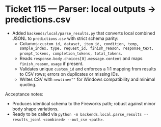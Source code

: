 # Ticket 115 — Parser: local outputs → predictions.csv

- Added `backends/local/parse_results.py` that converts local combined JSONL to `predictions.csv` with strict schema parity:
  - Columns: `custom_id, dataset, item_id, condition, temp, sample_index, type, request_id, finish_reason, response_text, prompt_tokens, completion_tokens, total_tokens`.
  - Reads `response.body.choices[0].message.content` and maps `finish_reason`, `usage` if present.
  - Validates unique `custom_id` and enforces a 1:1 mapping from results to CSV rows; errors on duplicates or missing IDs.
  - Writes CSV with `newline=""` for Windows compatibility and minimal quoting.

Acceptance notes:
- Produces identical schema to the Fireworks path; robust against minor body shape variations.
- Ready to be called via `python -m backends.local.parse_results --results_jsonl <combined> --out_csv <path>`.
